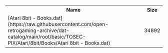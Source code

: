 <table>
<tr><th>Name</th><th>Size</th></tr>
<tr><td>
[Atari 8bit - Books.dat](https://raw.githubusercontent.com/open-retrogaming-archive/dat-catalog/main/root/basic/TOSEC-PIX/Atari/8bit/Books/Atari 8bit - Books.dat)
</td><td>34892</td></tr>
</table>
